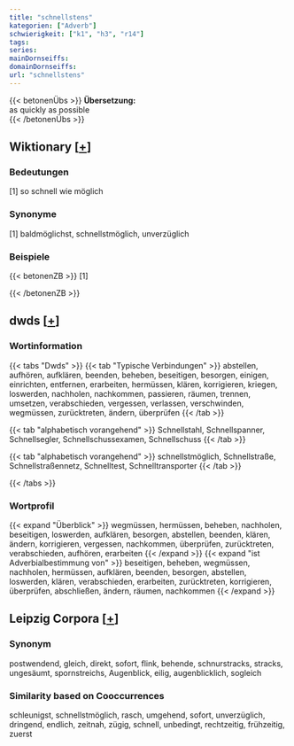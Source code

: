 ```yaml
---
title: "schnellstens"
kategorien: ["Adverb"]
schwierigkeit: ["k1", "h3", "r14"]
tags:
series:
mainDornseiffs:
domainDornseiffs:
url: "schnellstens"
---
```


{{< betonenÜbs >}}
**Übersetzung:**  
as quickly as possible  
{{< /betonenÜbs >}}

## Wiktionary [[+](https://de.wiktionary.org/wiki/schnellstens)]

### Bedeutungen
[1] so schnell wie möglich  

### Synonyme
[1] baldmöglichst, schnellstmöglich, unverzüglich  

### Beispiele
{{< betonenZB >}}
[1]  

{{< /betonenZB >}}


## dwds [[+](https://www.dwds.de/wb/schnellstens)]

### Wortinformation
{{< tabs "Dwds" >}}
{{< tab "Typische Verbindungen" >}}
abstellen, aufhören, aufklären, beenden, beheben, beseitigen, besorgen, einigen, einrichten, entfernen, erarbeiten, hermüssen, klären, korrigieren, kriegen, loswerden, nachholen, nachkommen, passieren, räumen, trennen, umsetzen, verabschieden, vergessen, verlassen, verschwinden, wegmüssen, zurücktreten, ändern, überprüfen
{{< /tab >}}

{{< tab "alphabetisch vorangehend" >}}
Schnellstahl, Schnellspanner, Schnellsegler, Schnellschussexamen, Schnellschuss
{{< /tab >}}

{{< tab "alphabetisch vorangehend" >}}
schnellstmöglich, Schnellstraße, Schnellstraßennetz, Schnelltest, Schnelltransporter
{{< /tab >}}

{{< /tabs >}}

### Wortprofil
{{< expand "Überblick" >}} wegmüssen, hermüssen, beheben, nachholen, beseitigen, loswerden, aufklären, besorgen, abstellen, beenden, klären, ändern, korrigieren, vergessen, nachkommen, überprüfen, zurücktreten, verabschieden, aufhören, erarbeiten {{< /expand >}}
{{< expand "ist Adverbialbestimmung von" >}} beseitigen, beheben, wegmüssen, nachholen, hermüssen, aufklären, beenden, besorgen, abstellen, loswerden, klären, verabschieden, erarbeiten, zurücktreten, korrigieren, überprüfen, abschließen, ändern, räumen, nachkommen {{< /expand >}}

## Leipzig Corpora [[+](https://corpora.uni-leipzig.de/en/res?word=schnellstens&corpusId=deu_newscrawl-public_2018)]


### Synonym
postwendend, gleich, direkt, sofort, flink, behende, schnurstracks, stracks, ungesäumt, spornstreichs, Augenblick, eilig, augenblicklich, sogleich


### Similarity based on Cooccurrences
schleunigst, schnellstmöglich, rasch, umgehend, sofort, unverzüglich, dringend, endlich, zeitnah, zügig, schnell, unbedingt, rechtzeitig, frühzeitig, zuerst


